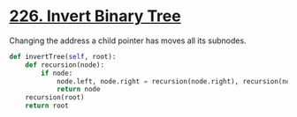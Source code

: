 # [226. Invert Binary Tree](https://leetcode.com/problems/invert-binary-tree/)

Changing the address a child pointer has moves all its subnodes.
~~~python
def invertTree(self, root):
    def recursion(node):
        if node:
            node.left, node.right = recursion(node.right), recursion(node.left)
            return node
    recursion(root)
    return root
~~~
